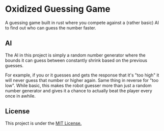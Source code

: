 # Oxidized Guessing Game
A guessing game built in rust where you compete against a (rather basic) AI to find out who can guess the number faster.

## AI
The AI in this project is simply a random number generator where the bounds it can guess between constantly shrink based on the previous guesses. 

For example, if you or it guesses and gets the response that it's "too high" it will never guess that number or higher again. Same thing in reverse for "too low". While basic, this makes the robot guesser more than just a random number generator and gives it a chance to actually beat the player every once in awhile. 

## License
This project is under the [MIT License.](https://choosealicense.com/licenses/mit/)